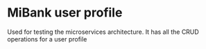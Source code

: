 # MiBank user profile

Used for testing the microservices architecture. It has all the CRUD operations for a user profile
